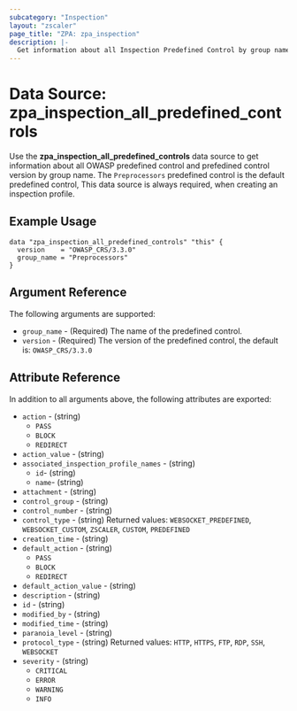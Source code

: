 ```yaml
---
subcategory: "Inspection"
layout: "zscaler"
page_title: "ZPA: zpa_inspection"
description: |-
  Get information about all Inspection Predefined Control by group name in Zscaler Private Access cloud.
---
```


# Data Source: zpa_inspection_all_predefined_controls

Use the **zpa_inspection_all_predefined_controls** data source to get information about all OWASP predefined control and prefedined control version by group name. The `Preprocessors` predefined control is the default predefined control, This data source is always required, when creating an inspection profile.

## Example Usage

```hcl
data "zpa_inspection_all_predefined_controls" "this" {
  version    = "OWASP_CRS/3.3.0"
  group_name = "Preprocessors"
}
```

## Argument Reference

The following arguments are supported:

* `group_name` - (Required) The name of the predefined control.
* `version` - (Required) The version of the predefined control, the default is: `OWASP_CRS/3.3.0`

## Attribute Reference

In addition to all arguments above, the following attributes are exported:

* `action` - (string)
  * `PASS`
  * `BLOCK`
  * `REDIRECT`
* `action_value` - (string)
* `associated_inspection_profile_names` - (string)
  * `id`- (string)
  * `name`- (string)
* `attachment` - (string)
* `control_group` - (string)
* `control_number` - (string)
* `control_type` - (string) Returned values: `WEBSOCKET_PREDEFINED`, `WEBSOCKET_CUSTOM`, `ZSCALER`, `CUSTOM`, `PREDEFINED`
* `creation_time` - (string)
* `default_action` - (string)
  * `PASS`
  * `BLOCK`
  * `REDIRECT`
* `default_action_value` - (string)
* `description` - (string)
* `id` - (string)
* `modified_by` - (string)
* `modified_time` - (string)
* `paranoia_level` - (string)
* `protocol_type` - (string) Returned values: `HTTP`, `HTTPS`, `FTP`, `RDP`, `SSH`, `WEBSOCKET`
* `severity` - (string)
  * `CRITICAL`
  * `ERROR`
  * `WARNING`
  * `INFO`
